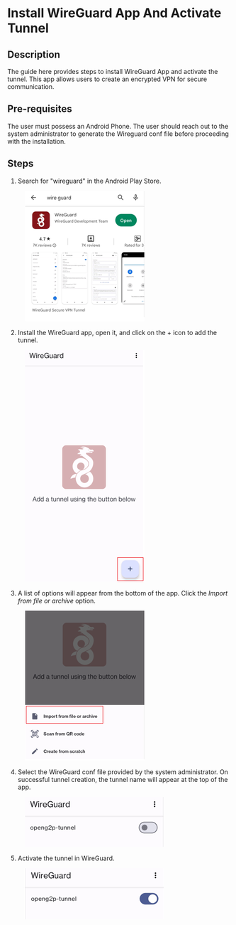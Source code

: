 # Install WireGuard App And Activate Tunnel

## Description&#x20;

The guide here provides steps to install WireGuard App and activate the tunnel. This app allows users to create an encrypted VPN for secure communication.

## Pre-requisites

The user must possess an Android Phone. The user should reach out to the system administrator to generate the Wireguard conf file before proceeding with the installation.

## Steps

1. Search for "wireguard" in the Android Play Store.&#x20;

<figure><img src="../../.gitbook/assets/search-wireguard.png" alt=""><figcaption></figcaption></figure>

2. Install the WireGuard app, open it, and click on the + icon to add the tunnel.

<figure><img src="../../.gitbook/assets/add-wireguard-tunnel.png" alt=""><figcaption></figcaption></figure>

3. A list of options will appear from the bottom of the app. Click the _Import from file or archive_ option.&#x20;

<figure><img src="../../.gitbook/assets/import-from-file.png" alt=""><figcaption></figcaption></figure>

4. Select the WireGuard conf file provided by the system administrator. On successful tunnel creation, the tunnel name will appear at the top of the app.

<figure><img src="../../.gitbook/assets/inactive-wireguard-tunnel.png" alt=""><figcaption></figcaption></figure>

5. Activate the tunnel in WireGuard.

<figure><img src="../../.gitbook/assets/active-wireguard-tunnel.png" alt=""><figcaption></figcaption></figure>
